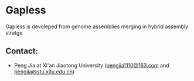 # Gapless

Gapless is devoleped from genome assemblies merging in hybrid assembly stratge 



## Contact:

* Peng Jia at Xi'an Jiaotong University (pengjia1110@163.com and pengjia@stu.xjtu.edu.cn)

